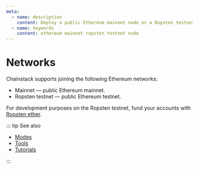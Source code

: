 ```yaml
---
meta:
  - name: description
    content: Deploy a public Ethereum mainnet node or a Ropsten testnet node with the Chainstack managed blockchain services in minutes.
  - name: keywords
    content: ethereum mainnet ropsten testnet node
---
```


# Networks

Chainstack supports joining the following Ethereum networks:

* Mainnet — public Ethereum mainnet.
* Ropsten testnet — public Ethereum testnet.

For development purposes on the Ropsten testnet, fund your accounts with <a href="https://support.chainstack.com/hc/en-us/articles/900001458966-Ethereum-Ropsten-faucets" target="_blank">Ropsten ether</a>.

::: tip See also

* [Modes](/operations/ethereum/modes)
* [Tools](/operations/ethereum/tools)
* [Tutorials](/tutorials/ethereum/)

:::
